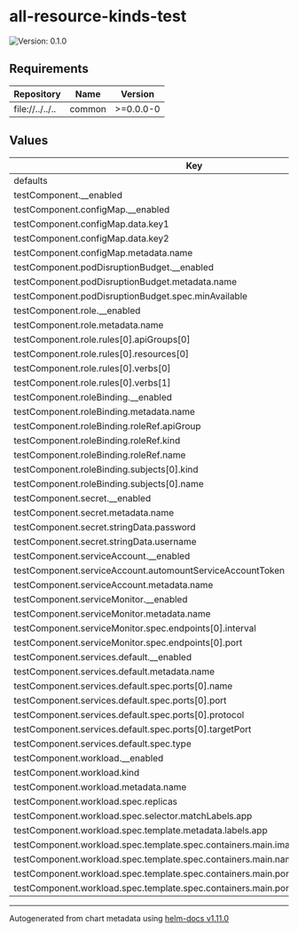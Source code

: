 # all-resource-kinds-test

![Version: 0.1.0](https://img.shields.io/badge/Version-0.1.0-informational?style=flat-square)

## Requirements

| Repository | Name | Version |
|------------|------|---------|
| file://../../.. | common | >=0.0.0-0 |

## Values

| Key | Description | Type | Default |
|-----|-------------|------|---------|
 | defaults |  | object | `{}` |
 | testComponent.__enabled |  | bool | `true` |
 | testComponent.configMap.__enabled |  | bool | `true` |
 | testComponent.configMap.data.key1 |  | string | `"value1"` |
 | testComponent.configMap.data.key2 |  | string | `"value2"` |
 | testComponent.configMap.metadata.name |  | string | `"test-configmap"` |
 | testComponent.podDisruptionBudget.__enabled |  | bool | `true` |
 | testComponent.podDisruptionBudget.metadata.name |  | string | `"test-pdb"` |
 | testComponent.podDisruptionBudget.spec.minAvailable |  | int | `1` |
 | testComponent.role.__enabled |  | bool | `true` |
 | testComponent.role.metadata.name |  | string | `"test-role"` |
 | testComponent.role.rules[0].apiGroups[0] |  | string | `""` |
 | testComponent.role.rules[0].resources[0] |  | string | `"pods"` |
 | testComponent.role.rules[0].verbs[0] |  | string | `"get"` |
 | testComponent.role.rules[0].verbs[1] |  | string | `"list"` |
 | testComponent.roleBinding.__enabled |  | bool | `true` |
 | testComponent.roleBinding.metadata.name |  | string | `"test-rolebinding"` |
 | testComponent.roleBinding.roleRef.apiGroup |  | string | `"rbac.authorization.k8s.io"` |
 | testComponent.roleBinding.roleRef.kind |  | string | `"Role"` |
 | testComponent.roleBinding.roleRef.name |  | string | `"test-role"` |
 | testComponent.roleBinding.subjects[0].kind |  | string | `"ServiceAccount"` |
 | testComponent.roleBinding.subjects[0].name |  | string | `"test-sa"` |
 | testComponent.secret.__enabled |  | bool | `true` |
 | testComponent.secret.metadata.name |  | string | `"test-secret"` |
 | testComponent.secret.stringData.password |  | string | `"test-pass"` |
 | testComponent.secret.stringData.username |  | string | `"test-user"` |
 | testComponent.serviceAccount.__enabled |  | bool | `true` |
 | testComponent.serviceAccount.automountServiceAccountToken |  | bool | `true` |
 | testComponent.serviceAccount.metadata.name |  | string | `"test-sa"` |
 | testComponent.serviceMonitor.__enabled |  | bool | `true` |
 | testComponent.serviceMonitor.metadata.name |  | string | `"test-servicemonitor"` |
 | testComponent.serviceMonitor.spec.endpoints[0].interval |  | string | `"15s"` |
 | testComponent.serviceMonitor.spec.endpoints[0].port |  | string | `"metrics"` |
 | testComponent.services.default.__enabled |  | bool | `true` |
 | testComponent.services.default.metadata.name |  | string | `"test-service"` |
 | testComponent.services.default.spec.ports[0].name |  | string | `"http"` |
 | testComponent.services.default.spec.ports[0].port |  | int | `8080` |
 | testComponent.services.default.spec.ports[0].protocol |  | string | `"TCP"` |
 | testComponent.services.default.spec.ports[0].targetPort |  | int | `8080` |
 | testComponent.services.default.spec.type |  | string | `"ClusterIP"` |
 | testComponent.workload.__enabled |  | bool | `true` |
 | testComponent.workload.kind |  | string | `"Deployment"` |
 | testComponent.workload.metadata.name |  | string | `"test-workload"` |
 | testComponent.workload.spec.replicas |  | int | `1` |
 | testComponent.workload.spec.selector.matchLabels.app |  | string | `"test-workload"` |
 | testComponent.workload.spec.template.metadata.labels.app |  | string | `"test-workload"` |
 | testComponent.workload.spec.template.spec.containers.main.image |  | string | `"nginx:latest"` |
 | testComponent.workload.spec.template.spec.containers.main.name |  | string | `"main"` |
 | testComponent.workload.spec.template.spec.containers.main.ports.http.containerPort |  | int | `8080` |
 | testComponent.workload.spec.template.spec.containers.main.ports.http.protocol |  | string | `"TCP"` |

----------------------------------------------
Autogenerated from chart metadata using [helm-docs v1.11.0](https://github.com/norwoodj/helm-docs/releases/v1.11.0)
